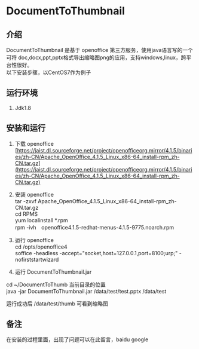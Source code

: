 # DocumentToThumbnail  #

## 介绍 ##
DocumentToThumbnail 是基于 openoffice 第三方服务，使用java语言写的一个可将 doc,docx,ppt,pptx格式导出缩略图png的应用，支持windows,linux，跨平台性很好。</br>
以下安装步骤，以CentOS7作为例子

## 运行环境 ##
1. Jdk1.8

## 安装和运行 ##

1. 下载 openoffice </br>
[https://jaist.dl.sourceforge.net/project/openofficeorg.mirror/4.1.5/binaries/zh-CN/Apache_OpenOffice_4.1.5_Linux_x86-64_install-rpm_zh-CN.tar.gz](https://jaist.dl.sourceforge.net/project/openofficeorg.mirror/4.1.5/binaries/zh-CN/Apache_OpenOffice_4.1.5_Linux_x86-64_install-rpm_zh-CN.tar.gz)

1. 安装 openoffice</br>
tar -zxvf Apache_OpenOffice_4.1.5_Linux_x86-64_install-rpm_zh-CN.tar.gz </br>
cd RPMS </br>
yum localinstall *.rpm </br>
rpm -ivh　openoffice4.1.5-redhat-menus-4.1.5-9775.noarch.rpm </br>

1. 运行 openoffice</br>
cd /opts/openoffice4 </br>
soffice -headless -accept="socket,host=127.0.0.1,port=8100;urp;" -nofirststartwizard

1. 运行 DocumentToThumbnail.jar

cd ~/DocumentToThumb 当前目录的位置  </br>
java -jar DocumentToThumbnail.jar /data/test/test.pptx /data/test 
 
运行成功后 /data/test/thumb 可看到缩略图

## 备注 ##
在安装的过程里面，出现了问题可以在此留言，baidu google
